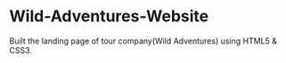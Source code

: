 # Wild-Adventures-Website
Built the landing page of tour company(Wild Adventures) using HTML5 &amp; CSS3.
